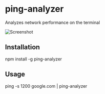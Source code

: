 # ping-analyzer
Analyzes network performance on the terminal

![Screenshot](https://i.imgur.com/yQxVd1t.png "Screenshot")

## Installation

npm install -g ping-analyzer

## Usage

ping -s 1200 google.com | ping-analyzer
